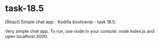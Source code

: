 # task-18.5
[React] Simple chat app - Kodilla bootcamp - task 18.5. 


Very simple chat app. To run, use node in your console: node index.js and open localhost:3000.
